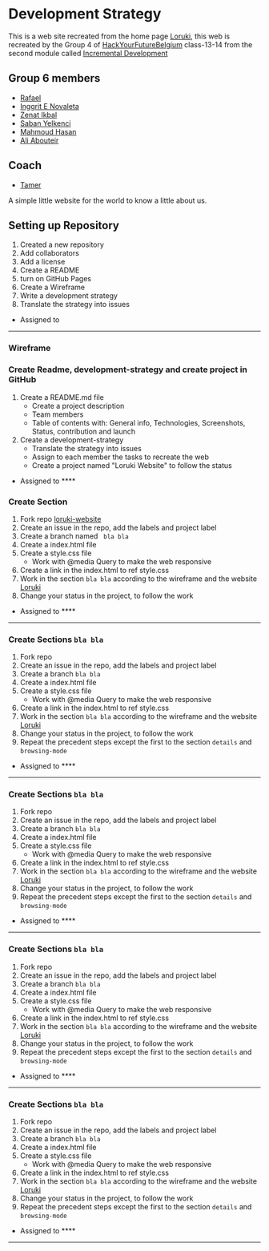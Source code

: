 
# Development Strategy

This is a web site recreated from the home page [Loruki](https://zen-carson-c10c9f.netlify.app/), this web is recreated by the Group 4 of [HackYourFutureBelgium](https://hackyourfuture.be/) class-13-14 from the second module called [Incremental Development](https://github.com/HackYourFutureBelgium/incremental-development)

## Group 6 members

* [Rafael](https://github.com/rago89)
* [Inggrit E Novaleta](https://gist.github.com/inggritenovaleta)
* [Zenat Ikbal](https://github.com/ZM102)
* [Saban Yelkenci](https://github.com/sabanyelkenci)
* [Mahmoud Hasan](https://github.com/MahmoudHasan83)
* [Ali Abouteir](https://github.com/AliAbouteir)


## Coach

- [Tamer](https://github.com/talmurshidi)

A simple little website for the world to know a little about us.

## Setting up Repository

1. Created a new repository
1. Add collaborators
1. Add a license
1. Create a README
1. turn on GitHub Pages
1. Create a Wireframe
1. Write a development strategy
1. Translate the strategy into issues

- Assigned to 

---

### Wireframe



### Create Readme, development-strategy and create project in GitHub

1. Create a README.md file
   - Create a project description
   - Team members
   - Table of contents with: General info, Technologies, Screenshots, Status, contribution and launch
2. Create a development-strategy
   - Translate the strategy into issues
   - Assign to each member the tasks to recreate the web
   - Create a project named "Loruki Website" to follow the status

- Assigned to ****

### Create Section 

1. Fork repo [loruki-website](https://github.com/sabanyelkenci/loruki-website)
1. Create an issue in the repo, add the labels and project label
2. Create a branch named ` bla bla`
3. Create a index.html file
4. Create a style.css file
   - Work with @media Query to make the web responsive
5. Create a link in the index.html to ref style.css
6. Work in the section `bla bla` according to the wireframe and the website [Loruki](https://zen-carson-c10c9f.netlify.app/)
7. Change your status in the project, to follow the work

- Assigned to ****

---

### Create Sections `bla bla`

1. Fork repo
1. Create an issue in the repo, add the labels and project label
1. Create a branch `bla bla`
1. Create a index.html file
1. Create a style.css file
   - Work with @media Query to make the web responsive
1. Create a link in the index.html to ref style.css
1. Work in the section `bla bla` according to the wireframe and the website [Loruki](https://zen-carson-c10c9f.netlify.app/)
1. Change your status in the project, to follow the work
1. Repeat the precedent steps except the first to the section `details` and `browsing-mode`

- Assigned to ****

---

### Create Sections `bla bla`

1. Fork repo
1. Create an issue in the repo, add the labels and project label
1. Create a branch `bla bla`
1. Create a index.html file
1. Create a style.css file
   - Work with @media Query to make the web responsive
1. Create a link in the index.html to ref style.css
1. Work in the section `bla bla` according to the wireframe and the website [Loruki](https://zen-carson-c10c9f.netlify.app/)
1. Change your status in the project, to follow the work
1. Repeat the precedent steps except the first to the section `details` and `browsing-mode`

- Assigned to ****

---
### Create Sections `bla bla`

1. Fork repo
1. Create an issue in the repo, add the labels and project label
1. Create a branch `bla bla`
1. Create a index.html file
1. Create a style.css file
   - Work with @media Query to make the web responsive
1. Create a link in the index.html to ref style.css
1. Work in the section `bla bla` according to the wireframe and the website [Loruki](https://zen-carson-c10c9f.netlify.app/)
1. Change your status in the project, to follow the work
1. Repeat the precedent steps except the first to the section `details` and `browsing-mode`

- Assigned to ****

---
### Create Sections `bla bla`

1. Fork repo
1. Create an issue in the repo, add the labels and project label
1. Create a branch `bla bla`
1. Create a index.html file
1. Create a style.css file
   - Work with @media Query to make the web responsive
1. Create a link in the index.html to ref style.css
1. Work in the section `bla bla` according to the wireframe and the website [Loruki](https://zen-carson-c10c9f.netlify.app/)
1. Change your status in the project, to follow the work
1. Repeat the precedent steps except the first to the section `details` and `browsing-mode`

- Assigned to ****

---